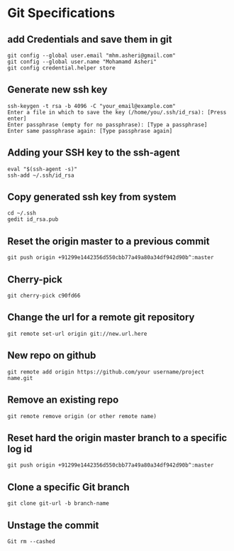 # Git Specifications

## add Credentials and save them in git 
```
git config --global user.email "mhm.asheri@gmail.com"
git config --global user.name "Mohamamd Asheri"
git config credential.helper store
```
## Generate new ssh key
```
ssh-keygen -t rsa -b 4096 -C "your_email@example.com"
Enter a file in which to save the key (/home/you/.ssh/id_rsa): [Press enter]
Enter passphrase (empty for no passphrase): [Type a passphrase]
Enter same passphrase again: [Type passphrase again]
```
## Adding your SSH key to the ssh-agent
```
eval "$(ssh-agent -s)"
ssh-add ~/.ssh/id_rsa
```
## Copy generated ssh key from system
```
cd ~/.ssh
gedit id_rsa.pub
```

## Reset the origin master to a previous commit
```
git push origin +91299e1442356d550cbb77a49a80a34df942d90b^:master
```

## Cherry-pick
```
git cherry-pick c90fd66
```
## Change the url for a remote git repository
```
git remote set-url origin git://new.url.here
```
## New repo on github
```
git remote add origin https://github.com/your username/project name.git
```
## Remove an existing repo
```
git remote remove origin (or other remote name)
```
## Reset hard the origin master branch to a specific log id
```
git push origin +91299e1442356d550cbb77a49a80a34df942d90b^:master
```
## Clone a specific Git branch
```
git clone git-url -b branch-name
```
## Unstage the commit
```
Git rm --cashed
```


